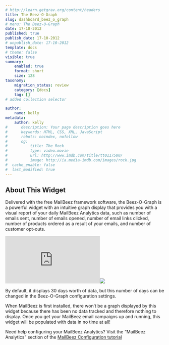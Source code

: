 ```yaml
---
# http://learn.getgrav.org/content/headers
title: The Beez-O-Graph
slug: dashboard_beez_o_graph
# menu: The Beez-O-Graph
date: 17-10-2012
published: true
publish_date: 17-10-2012
# unpublish_date: 17-10-2012
template: docs
# theme: false
visible: true
summary:
    enabled: true
    format: short
    size: 128
taxonomy:
    migration_status: review
    category: [docs]
    tag: []
# added collection selector

author:
    name: kelly
metadata:
    author: kelly
#      description: Your page description goes here
#      keywords: HTML, CSS, XML, JavaScript
#      robots: noindex, nofollow
#      og:
#          title: The Rock
#          type: video.movie
#          url: http://www.imdb.com/title/tt0117500/
#          image: http://ia.media-imdb.com/images/rock.jpg
#  cache_enable: false
#  last_modified: true
---
```


## About This Widget

Delivered with the free MailBeez framework software, the Beez-O-Graph is a powerful widget with an intuitive graph display that provides you with a visual report of your daily MailBeez Analytics data, such as number of emails sent, number of emails opened, number of email links clicked, number of products ordered as a result of your emails, and number of customer opt-outs.

[![](http://localhost/wordpress_mailbeez_EOL/wp-content/themes/awake/lib/scripts/timthumb/thumb.php?src=http://www.mailbeez.com/images/doc/getting_started/beezograph.png&w=270&h=116&zc=1&q=100 "Beez-O-Graph")](http://www.mailbeez.com/images/doc/getting_started/beezograph.png "Beez-O-Graph")![](http://localhost/wordpress_mailbeez_EOL/wp-content/themes/awake/images/shortcodes/image_shadow.png)

 By default, it displays 30 days worth of data, but this number of days can be changed in the Beez-O-Graph configuration settings.

When MailBeez is first installed, there won’t be a graph displayed by this widget because there has been no data tracked and therefore nothing to display. Once you get your MailBeez email campaigns up and running, this widget will be populated with data in no time at all!

Need help configuring your MailBeez Analytics? Visit the “MailBeez Analytics” section of the [MailBeez Configuration tutorial](http://www.mailbeez.com/documentation/tutorials/mailbeez-comprehensive-configuration-tutorial/)  
  
